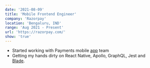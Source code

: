 ```yaml
---
date: '2021-08-09'
title: 'Mobile Frontend Engineer'
company: 'Razorpay'
location: 'Bengaluru, IND'
range: 'Aug 2021 - Present'
url: 'https://razorpay.com/'
show: 'true'
---
```


- Started working with Payments mobile [app](https://razorpay.com/payments-app/) team
- Getting my hands dirty on React Native, Apollo, GraphQL, Jest and [Blade](https://github.com/razorpay/blade).
